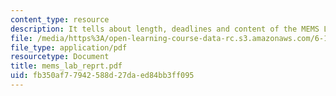 ```yaml
---
content_type: resource
description: It tells about length, deadlines and content of the MEMS Lab Report.
file: /media/https%3A/open-learning-course-data-rc.s3.amazonaws.com/6-152j-micro-nano-processing-technology-fall-2005/fb350af77942588d27daed84bb3ff095_mems_lab_reprt.pdf
file_type: application/pdf
resourcetype: Document
title: mems_lab_reprt.pdf
uid: fb350af7-7942-588d-27da-ed84bb3ff095
---
```

